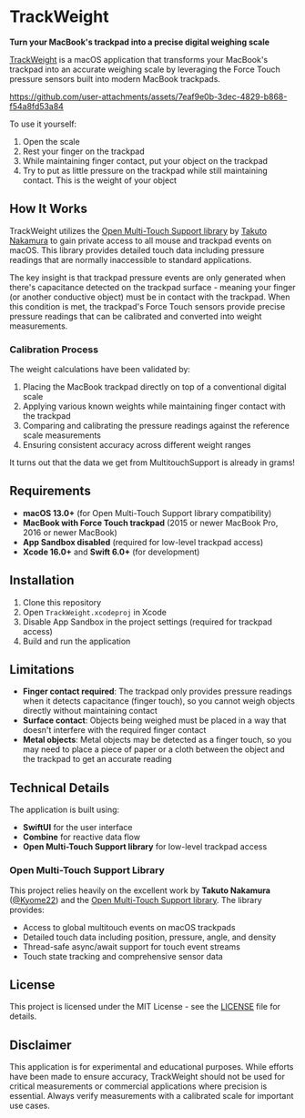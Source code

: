 # TrackWeight

**Turn your MacBook's trackpad into a precise digital weighing scale**

[TrackWeight](
https://x.com/KrishRShah/status/1947186835811193330) is a macOS application that transforms your MacBook's trackpad into an accurate weighing scale by leveraging the Force Touch pressure sensors built into modern MacBook trackpads.

https://github.com/user-attachments/assets/7eaf9e0b-3dec-4829-b868-f54a8fd53a84

To use it yourself:

1. Open the scale
2. Rest your finger on the trackpad
3. While maintaining finger contact, put your object on the trackpad
4. Try to put as little pressure on the trackpad while still maintaining contact. This is the weight of your object

## How It Works

TrackWeight utilizes the [Open Multi-Touch Support library](https://github.com/Kyome22/OpenMultitouchSupport) by [Takuto Nakamura](https://github.com/Kyome22) to gain private access to all mouse and trackpad events on macOS. This library provides detailed touch data including pressure readings that are normally inaccessible to standard applications.

The key insight is that trackpad pressure events are only generated when there's capacitance detected on the trackpad surface - meaning your finger (or another conductive object) must be in contact with the trackpad. When this condition is met, the trackpad's Force Touch sensors provide precise pressure readings that can be calibrated and converted into weight measurements.

### Calibration Process

The weight calculations have been validated by:
1. Placing the MacBook trackpad directly on top of a conventional digital scale
2. Applying various known weights while maintaining finger contact with the trackpad
3. Comparing and calibrating the pressure readings against the reference scale measurements
4. Ensuring consistent accuracy across different weight ranges

It turns out that the data we get from MultitouchSupport is already in grams!

## Requirements

- **macOS 13.0+** (for Open Multi-Touch Support library compatibility)
- **MacBook with Force Touch trackpad** (2015 or newer MacBook Pro, 2016 or newer MacBook)
- **App Sandbox disabled** (required for low-level trackpad access)
- **Xcode 16.0+** and **Swift 6.0+** (for development)

## Installation

1. Clone this repository
2. Open `TrackWeight.xcodeproj` in Xcode
3. Disable App Sandbox in the project settings (required for trackpad access)
4. Build and run the application

## Limitations

- **Finger contact required**: The trackpad only provides pressure readings when it detects capacitance (finger touch), so you cannot weigh objects directly without maintaining contact
- **Surface contact**: Objects being weighed must be placed in a way that doesn't interfere with the required finger contact
- **Metal objects**: Metal objects may be detected as a finger touch, so you may need to place a piece of paper or a cloth between the object and the trackpad to get an accurate reading

## Technical Details

The application is built using:
- **SwiftUI** for the user interface
- **Combine** for reactive data flow
- **Open Multi-Touch Support library** for low-level trackpad access

### Open Multi-Touch Support Library

This project relies heavily on the excellent work by **Takuto Nakamura** ([@Kyome22](https://github.com/Kyome22)) and the [Open Multi-Touch Support library](https://github.com/Kyome22/OpenMultitouchSupport). The library provides:

- Access to global multitouch events on macOS trackpads
- Detailed touch data including position, pressure, angle, and density
- Thread-safe async/await support for touch event streams
- Touch state tracking and comprehensive sensor data

## License

This project is licensed under the MIT License - see the [LICENSE](LICENSE) file for details.

## Disclaimer

This application is for experimental and educational purposes. While efforts have been made to ensure accuracy, TrackWeight should not be used for critical measurements or commercial applications where precision is essential. Always verify measurements with a calibrated scale for important use cases.

